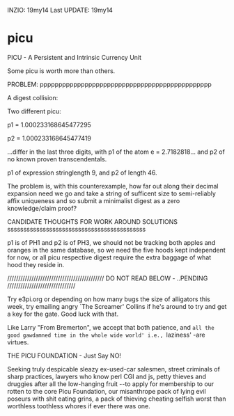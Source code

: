 

INZIO: 19my14
Last UPDATE: 19my14



picu
====

PICU - A Persistent and Intrinsic Currency Unit

Some picu is worth more than others.


PROBLEM: pppppppppppppppppppppppppppppppppppppppppppppp

A digest collision:

Two different picu:

p1 = 1.000233168645477295  

p2 = 1.000233168645477419

...differ in the last three digits, with p1 of the atom e = 2.7182818... and p2
of no known proven transcendentals.

p1 of expression stringlength 9, and p2 of length 46.

The problem is, with this counterexample, how far out along their decimal expansion need we go and take a string  of sufficent size to semi-reliably 
affix uniqueness and so submit a minimalist digest  as a zero knowledge/claim proof?

CANDIDATE THOUGHTS FOR WORK AROUND SOLUTIONS sssssssssssssssssssssssssssssssssssssssssss

p1 is of PH1 and p2 is of PH3, we should not be tracking both apples and oranges in the same database, so we need the five hoods kept independent for now, or all picu respective digest require the extra baggage of what hood they reside in.


//////////////////////////////////////////// DO NOT READ BELOW - ..PENDING ///////////////////////////////


Try e3pi.org or depending on how many bugs the size of alligators this week, try emailing angry `The Screamer' Collins if he's around to try and get a key for the gate. Good luck with that.

Like Larry "From Bremerton", we accept that both patience, and `all the good gawdamned time in the whole wide world' i.e., `laziness' -are virtues.

THE PICU FOUNDATION   - Just Say NO!

Seeking truly despicable sleazy ex-used-car salesmen, street criminals of sharp practices, lawyers who know perl CGI and js, petty thieves and druggies after all the low-hanging fruit --to apply for membership to our rotten to the core Picu Foundation, our misanthrope pack of lying evil poseurs with shit eating grins, a pack of thieving cheating selfish worst than worthless toothless whores if ever there was one.


